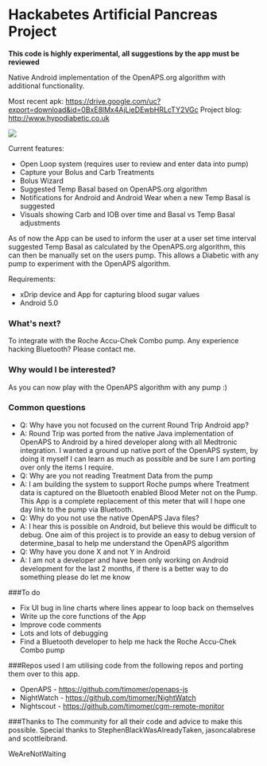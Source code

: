 # Hackabetes Artificial Pancreas Project
**This code is highly experimental, all suggestions by the app must be reviewed**

Native Android implementation of the OpenAPS.org algorithm with additional functionality.

Most recent apk: https://drive.google.com/uc?export=download&id=0BxE8lMx4AjLieDEwbHRLcTY2VGc
Project blog: http://www.hypodiabetic.co.uk

![](https://github.com/timomer/HAPP/blob/master/screenshot.png)

Current features:
* Open Loop system (requires user to review and enter data into pump)
* Capture your Bolus and Carb Treatments
* Bolus Wizard
* Suggested Temp Basal based on OpenAPS.org algorithm
* Notifications for Android and Android Wear when a new Temp Basal is suggested
* Visuals showing Carb and IOB over time and Basal vs Temp Basal adjustments

As of now the App can be used to inform the user at a user set time interval suggested Temp Basal as calculated by the OpenAPS.org algorithm, this can then be manually set on the users pump.
This allows a Diabetic with any pump to experiment with the OpenAPS algorithm.

Requirements:
* xDrip device and App for capturing blood sugar values
* Android 5.0

### What's next?
To integrate with the Roche Accu-Chek Combo pump. Any experience hacking Bluetooth? Please contact me.

### Why would I be interested?
As you can now play with the OpenAPS algorithm with any pump :)

### Common questions
* Q: Why have you not focused on the current Round Trip Android app?
* A: Round Trip was ported from the native Java implementation of OpenAPS to Android by a hired developer along with all Medtronic integration. I wanted a ground up native port of the OpenAPS system, by doing it myself I can learn as much as possible and be sure I am porting over only the items I require.
* Q: Why are you not reading Treatment Data from the pump
* A: I am building the system to support Roche pumps where Treatment data is captured on the Bluetooth enabled Blood Meter not on the Pump. This App is a complete replacement of this meter that will I hope one day link to the pump via Bluetooth.
* Q: Why do you not use the native OpenAPS Java files?
* A: I hear this is possible on Android, but believe this would be difficult to debug. One aim of this project is to provide an easy to debug version of determine_basal to help me understand the OpenAPS algorithm
* Q: Why have you done X and not Y in Android
* A: I am not a developer and have been only working on Android development for the last 2 months, if there is a better way to do something please do let me know

###To do
* Fix UI bug in line charts where lines appear to loop back on themselves
* Write up the core functions of the App
* Improve code comments
* Lots and lots of debugging
* Find a Bluetooth developer to help me hack the Roche Accu-Chek Combo pump

###Repos used
I am utilising code from the following repos and porting them over to this app.
* OpenAPS - https://github.com/timomer/openaps-js
* NightWatch - https://github.com/timomer/NightWatch
* Nightscout - https://github.com/timomer/cgm-remote-monitor

###Thanks to
The community for all their code and advice to make this possible. Special thanks to StephenBlackWasAlreadyTaken, jasoncalabrese and scottleibrand.

WeAreNotWaiting
